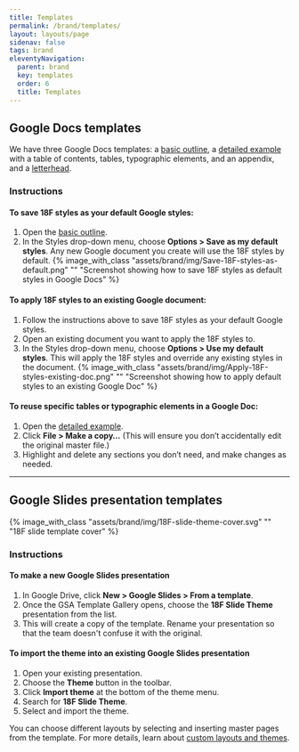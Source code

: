 ```yaml
---
title: Templates
permalink: /brand/templates/
layout: layouts/page
sidenav: false
tags: brand
eleventyNavigation:
  parent: brand
  key: templates
  order: 6
  title: Templates
---
```

## Google Docs templates
We have three Google Docs templates: a [basic outline](https://docs.google.com/a/gsa.gov/document/d/1lJBCZwgQzKsX5ggr7ykUaeuAUNqKsthENYCXMTA5Tbs/edit?usp=sharing), a [detailed example](https://docs.google.com/a/gsa.gov/document/d/1BovRM6thz0YWCyd32zwbh-6TYy4ON6GEc8ILDd3RLl8/edit?usp=sharing) with a table of contents, tables, typographic elements, and an appendix, and a [letterhead](https://docs.google.com/document/d/16rQOcP9XYu4qlPwrswTXKO7XBKegxejvXocxo98rW5c/edit?usp=sharing).

### Instructions
#### To save 18F styles as your default Google styles:
1. Open the [basic outline](https://docs.google.com/a/gsa.gov/document/d/1lJBCZwgQzKsX5ggr7ykUaeuAUNqKsthENYCXMTA5Tbs/edit?usp=sharing).
2. In the Styles drop-down menu, choose **Options > Save as my default styles**. Any new Google document you create will use the 18F styles by default.
{% image_with_class "assets/brand/img/Save-18F-styles-as-default.png" "" "Screenshot showing how to save 18F styles as default styles in Google Docs" %}

#### To apply 18F styles to an existing Google document:
1. Follow the instructions above to save 18F styles as your default Google styles.
2. Open an existing document you want to apply the 18F styles to.
3. In the Styles drop-down menu, choose **Options > Use my default styles**. This will apply the 18F styles and override any existing styles in the document.
{% image_with_class "assets/brand/img/Apply-18F-styles-existing-doc.png" "" "Screenshot showing how to apply default styles to an existing Google Doc" %}

#### To reuse specific tables or typographic elements in a Google Doc:
1. Open the [detailed example](https://docs.google.com/a/gsa.gov/document/d/1BovRM6thz0YWCyd32zwbh-6TYy4ON6GEc8ILDd3RLl8/edit?usp=sharing).
2. Click **File > Make a copy…** (This will ensure you don’t accidentally edit the original master file.)
3. Highlight and delete any sections you don’t need, and make changes as needed.

***

## Google Slides presentation templates
{% image_with_class "assets/brand/img/18F-slide-theme-cover.svg" "" "18F slide template cover" %}

### Instructions
#### To make a new Google Slides presentation
1. In Google Drive, click **New > Google Slides > From a template**.
2. Once the GSA Template Gallery opens, choose the **18F Slide Theme** presentation from the list.
3. This will create a copy of the template. Rename your presentation so that the team doesn't confuse it with the original.

#### To import the theme into an existing Google Slides presentation
1. Open your existing presentation.
2. Choose the **Theme** button in the toolbar.
3. Click **Import theme** at the bottom of the theme menu.
4. Search for **18F Slide Theme**.
5. Select and import the theme.

You can choose different layouts by selecting and inserting master pages from the template. For more details, learn about [custom layouts and themes](https://support.google.com/docs/answer/1694986?hl=en).

